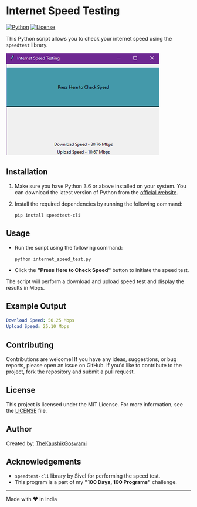 # Internet Speed Testing

[![Python](https://img.shields.io/badge/Python-3.x-blue.svg?style=flat-square)](https://www.python.org)
[![License](https://img.shields.io/badge/License-MIT-yellow.svg?style=flat-square)](https://opensource.org/licenses/MIT)

This Python script allows you to check your internet speed using the `speedtest` library.

![Screenshot](./screenshots/speedtest.png)

## Installation

1. Make sure you have Python 3.6 or above installed on your system. You can download the latest version of Python from the [official website](https://www.python.org/downloads/).
2. Install the required dependencies by running the following command:

    ```shell
   pip install speedtest-cli
    ```

## Usage

- Run the script using the following command:

    ```shell
    python internet_speed_test.py
    ```

- Click the **"Press Here to Check Speed"** button to initiate the speed test.

The script will perform a download and upload speed test and display the results in Mbps.

## Example Output

```yaml
Download Speed: 50.25 Mbps
Upload Speed: 25.10 Mbps
```

## Contributing

Contributions are welcome! If you have any ideas, suggestions, or bug reports, please open an issue on GitHub. If you'd like to contribute to the project, fork the repository and submit a pull request.

## License

This project is licensed under the MIT License. For more information, see the [LICENSE](https://github.com/TheKaushikGoswami/100-Days-100-Programs/blob/main/LICENSE) file.

## Author

Created by: [TheKaushikGoswami](https://github.com/TheKaushikGoswami)

## Acknowledgements

- `speedtest-cli` library by Sivel for performing the speed test.
- This program is a part of my **"100 Days, 100 Programs"** challenge.

---

Made with ❤️ in India